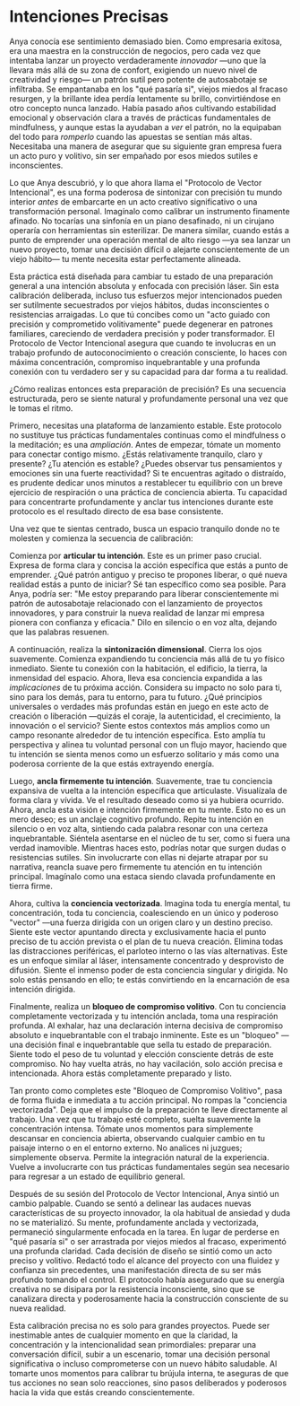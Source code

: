 # Intenciones Precisas

Anya conocía ese sentimiento demasiado bien. Como empresaria exitosa, era una maestra en la construcción de negocios, pero cada vez que intentaba lanzar un proyecto verdaderamente *innovador* —uno que la llevara más allá de su zona de confort, exigiendo un nuevo nivel de creatividad y riesgo— un patrón sutil pero potente de autosabotaje se infiltraba. Se empantanaba en los "qué pasaría si", viejos miedos al fracaso resurgen, y la brillante idea perdía lentamente su brillo, convirtiéndose en otro concepto nunca lanzado. Había pasado años cultivando estabilidad emocional y observación clara a través de prácticas fundamentales de mindfulness, y aunque estas la ayudaban a *ver* el patrón, no la equipaban del todo para *romperlo* cuando las apuestas se sentían más altas. Necesitaba una manera de asegurar que su siguiente gran empresa fuera un acto puro y volitivo, sin ser empañado por esos miedos sutiles e inconscientes.

Lo que Anya descubrió, y lo que ahora llama el "Protocolo de Vector Intencional", es una forma poderosa de sintonizar con precisión tu mundo interior *antes* de embarcarte en un acto creativo significativo o una transformación personal. Imagínalo como calibrar un instrumento finamente afinado. No tocarías una sinfonía en un piano desafinado, ni un cirujano operaría con herramientas sin esterilizar. De manera similar, cuando estás a punto de emprender una operación mental de alto riesgo —ya sea lanzar un nuevo proyecto, tomar una decisión difícil o alejarte conscientemente de un viejo hábito— tu mente necesita estar perfectamente alineada.

Esta práctica está diseñada para cambiar tu estado de una preparación general a una intención absoluta y enfocada con precisión láser. Sin esta calibración deliberada, incluso tus esfuerzos mejor intencionados pueden ser sutilmente secuestrados por viejos hábitos, dudas inconscientes o resistencias arraigadas. Lo que tú concibes como un "acto guiado con precisión y comprometido volitivamente" puede degenerar en patrones familiares, careciendo de verdadera precisión y poder transformador. El Protocolo de Vector Intencional asegura que cuando te involucras en un trabajo profundo de autoconocimiento o creación consciente, lo haces con máxima concentración, compromiso inquebrantable y una profunda conexión con tu verdadero ser y su capacidad para dar forma a tu realidad.

¿Cómo realizas entonces esta preparación de precisión? Es una secuencia estructurada, pero se siente natural y profundamente personal una vez que le tomas el ritmo.

Primero, necesitas una plataforma de lanzamiento estable. Este protocolo no sustituye tus prácticas fundamentales continuas como el mindfulness o la meditación; es una *ampliación*. Antes de empezar, tómate un momento para conectar contigo mismo. ¿Estás relativamente tranquilo, claro y presente? ¿Tu atención es estable? ¿Puedes observar tus pensamientos y emociones sin una fuerte reactividad? Si te encuentras agitado o distraído, es prudente dedicar unos minutos a restablecer tu equilibrio con un breve ejercicio de respiración o una práctica de conciencia abierta. Tu capacidad para concentrarte profundamente y anclar tus intenciones durante este protocolo es el resultado directo de esa base consistente.

Una vez que te sientas centrado, busca un espacio tranquilo donde no te molesten y comienza la secuencia de calibración:

Comienza por **articular tu intención**. Este es un primer paso crucial. Expresa de forma clara y concisa la acción específica que estás a punto de emprender. ¿Qué patrón antiguo y preciso te propones liberar, o qué nueva realidad estás a punto de iniciar? Sé tan específico como sea posible. Para Anya, podría ser: "Me estoy preparando para liberar conscientemente mi patrón de autosabotaje relacionado con el lanzamiento de proyectos innovadores, y para construir la nueva realidad de lanzar mi empresa pionera con confianza y eficacia." Dilo en silencio o en voz alta, dejando que las palabras resuenen.

A continuación, realiza la **sintonización dimensional**. Cierra los ojos suavemente. Comienza expandiendo tu conciencia más allá de tu yo físico inmediato. Siente tu conexión con la habitación, el edificio, la tierra, la inmensidad del espacio. Ahora, lleva esa conciencia expandida a las *implicaciones* de tu próxima acción. Considera su impacto no solo para ti, sino para los demás, para tu entorno, para tu futuro. ¿Qué principios universales o verdades más profundas están en juego en este acto de creación o liberación —quizás el coraje, la autenticidad, el crecimiento, la innovación o el servicio? Siente estos contextos más amplios como un campo resonante alrededor de tu intención específica. Esto amplía tu perspectiva y alinea tu voluntad personal con un flujo mayor, haciendo que tu intención se sienta menos como un esfuerzo solitario y más como una poderosa corriente de la que estás extrayendo energía.

Luego, **ancla firmemente tu intención**. Suavemente, trae tu conciencia expansiva de vuelta a la intención específica que articulaste. Visualízala de forma clara y vívida. Ve el resultado deseado como si ya hubiera ocurrido. Ahora, ancla esta visión e intención firmemente en tu mente. Esto no es un mero deseo; es un anclaje cognitivo profundo. Repite tu intención en silencio o en voz alta, sintiendo cada palabra resonar con una certeza inquebrantable. Siéntela asentarse en el núcleo de tu ser, como si fuera una verdad inamovible. Mientras haces esto, podrías notar que surgen dudas o resistencias sutiles. Sin involucrarte con ellas ni dejarte atrapar por su narrativa, reancla suave pero firmemente tu atención en tu intención principal. Imagínalo como una estaca siendo clavada profundamente en tierra firme.

Ahora, cultiva la **conciencia vectorizada**. Imagina toda tu energía mental, tu concentración, toda tu conciencia, coalesciendo en un único y poderoso "vector" —una fuerza dirigida con un origen claro y un destino preciso. Siente este vector apuntando directa y exclusivamente hacia el punto preciso de tu acción prevista o el plan de tu nueva creación. Elimina todas las distracciones periféricas, el parloteo interno o las vías alternativas. Este es un enfoque similar al láser, intensamente concentrado y desprovisto de difusión. Siente el inmenso poder de esta conciencia singular y dirigida. No solo estás pensando en ello; te estás convirtiendo en la encarnación de esa intención dirigida.

Finalmente, realiza un **bloqueo de compromiso volitivo**. Con tu conciencia completamente vectorizada y tu intención anclada, toma una respiración profunda. Al exhalar, haz una declaración interna decisiva de compromiso absoluto e inquebrantable con el trabajo inminente. Este es un "bloqueo" —una decisión final e inquebrantable que sella tu estado de preparación. Siente todo el peso de tu voluntad y elección consciente detrás de este compromiso. No hay vuelta atrás, no hay vacilación, solo acción precisa e intencionada. Ahora estás completamente preparado y listo.

Tan pronto como completes este "Bloqueo de Compromiso Volitivo", pasa de forma fluida e inmediata a tu acción principal. No rompas la "conciencia vectorizada". Deja que el impulso de la preparación te lleve directamente al trabajo. Una vez que tu trabajo esté completo, suelta suavemente la concentración intensa. Tómate unos momentos para simplemente descansar en conciencia abierta, observando cualquier cambio en tu paisaje interno o en el entorno externo. No analices ni juzgues; simplemente observa. Permite la integración natural de la experiencia. Vuelve a involucrarte con tus prácticas fundamentales según sea necesario para regresar a un estado de equilibrio general.

Después de su sesión del Protocolo de Vector Intencional, Anya sintió un cambio palpable. Cuando se sentó a delinear las audaces nuevas características de su proyecto innovador, la ola habitual de ansiedad y duda no se materializó. Su mente, profundamente anclada y vectorizada, permaneció singularmente enfocada en la tarea. En lugar de perderse en "qué pasaría si" o ser arrastrada por viejos miedos al fracaso, experimentó una profunda claridad. Cada decisión de diseño se sintió como un acto preciso y volitivo. Redactó todo el alcance del proyecto con una fluidez y confianza sin precedentes, una manifestación directa de su ser más profundo tomando el control. El protocolo había asegurado que su energía creativa no se disipara por la resistencia inconsciente, sino que se canalizara directa y poderosamente hacia la construcción consciente de su nueva realidad.

Esta calibración precisa no es solo para grandes proyectos. Puede ser inestimable antes de cualquier momento en que la claridad, la concentración y la intencionalidad sean primordiales: preparar una conversación difícil, subir a un escenario, tomar una decisión personal significativa o incluso comprometerse con un nuevo hábito saludable. Al tomarte unos momentos para calibrar tu brújula interna, te aseguras de que tus acciones no sean solo reacciones, sino pasos deliberados y poderosos hacia la vida que estás creando conscientemente.